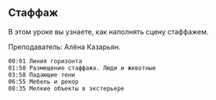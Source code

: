 ## Стаффаж

В этом уроке вы узнаете, как наполнять сцену стаффажем.

Преподаватель: Алёна Казарьян.

[](https://player.softculture.cc/embed/RVS/RVS_10.14.01_L6-9_Staffage)

``` chapters
00:01 Линия горизонта
01:50 Размещение стаффажа. Люди и животные
03:58 Падающие тени
06:55 Мебель и декор
08:35 Мелкие объекты в экстерьере
```
